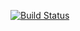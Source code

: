 [![Build Status](https://api.travis-ci.com/sergeykin/job4j_forum.svg?branch=master)](https://travis-ci.com/sergeykin/job4j_forum)

